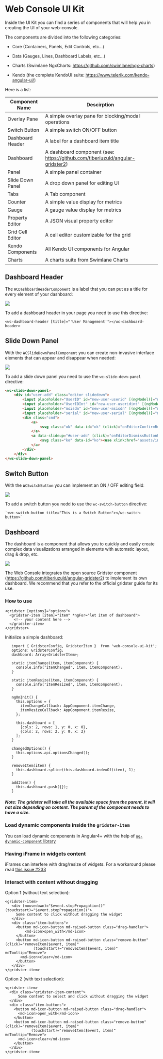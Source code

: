 # 

# Web Console UI Kit



Inside the UI Kit you can find a series of components that will help you in creating the UI of your web-console.

The components are divided into the following categories:

- Core (Containers, Panels, Edit Controls, etc...)

- Data (Gauges, Lines, Dashboard Labels, etc...)

- Charts (Swimlane NgxCharts: https://github.com/swimlane/ngx-charts)

- Kendo (the complete KendoUI suite: https://www.telerik.com/kendo-angular-ui/)


Here is a list:

| Component Name   | Descirption                                                  |
| ---------------- | ------------------------------------------------------------ |
| Overlay Pane     | A simple overlay pane for blocking/modal operations          |
| Switch Button    | A simple switch ON/OFF button                                |
| Dashboard Header | A label for a dashboard item title                           |
| Dashboard        | A dashboard component (see: https://github.com/tiberiuzuld/angular-gridster2) |
| Panel            | A simple panel container                                     |
| Slide Down Panel | A drop down panel for editing UI                             |
| Tabs             | A Tab component                                              |
| Counter          | A simple value display for metrics                           |
| Gauge            | A gauge value display for metrics                            |
| Property Editor  | A JSON visual property editor                                |
| Grid Cell Editor | A cell editor customizable for the grid                      |
| Kendo Components | All Kendo UI components for Angular                          |
| Charts           | A charts suite from Swimlane Charts                          |



## Dashboard Header

The `WCDashboardHeaderComponent` is a label that you can put as a title for every element of your dashboard:

![](./images/dashboard-header2.png)



To add a dashboard header in your page you need to use this directive:

`<wc-dashboard-header [title]="'User Management'"></wc-dashboard-header>` 



## Slide Down Panel

With the `WCSlideDownPanelComponent` you can create non-invasive interface elements that can appear and disappear when needed:

![](./images/slide-down-panel.gif)



To add a slide down panel you need to use the `wc-slide-down-panel` directive:

```html
<wc-slide-down-panel>
    <div id="user-add" class="editor slidedown">
        <input placeholder="UserID" id="new-user-userid" [(ngModel)]="newUserModel.userId">
        <input placeholder="UserIDInt" id="new-user-useridint" [(ngModel)]="newUserModel.userIdInt">
        <input placeholder="msisdn" id="new-user-msisdn" [(ngModel)]="newUserModel.msisdn">
        <input placeholder="serial" id="new-user-serial" [(ngModel)]="newUserModel.serial">
        <div class="cmd">
            <a>
                <svg class="ok" data-id="ok" (click)="onEditorConfirmButtonPressed()"><use xlink:href="assets/img/icons.svg#ico-ok"></use></svg> 
            </a>
            <a data-slideup="#user-add" (click)="onEditorDismissButtonPressed()">
                <svg class="ko" data-id="ko"><use xlink:href="assets/img/icons.svg#ico-ko"></use></svg>
            </a>
        </div>
    </div>
</wc-slide-down-panel>
```



## Switch Button

With the `WCSwitchButton` you can implement an ON / OFF editing field:

![](./images/switch-button.gif)

To add a switch button you nedd to use the `wc-switch-button` directive:

    `<wc-switch-button title="This is a Switch Button"></wc-switch-button>`



## Dashboard

The dashboard is a component that allows you to quickly and easily create complex data visualizations arranged in elements with automatic layout, drag & drop, etc.

![](./images/dashboard.gif)



The Web Console integrates the open source Gridster component (https://github.com/tiberiuzuld/angular-gridster2) to implement its own dashboard. 
We recommend that you refer to the official gridster guide for its use.

### How to use

```
<gridster [options]="options">
  <gridster-item [item]="item" *ngFor="let item of dashboard">
    <!-- your content here -->
  </gridster-item>
</gridster>
```

Initialize a simple dashboard:

```
   import { GridsterConfig, GridsterItem }  from 'web-console-ui-kit';
   options: GridsterConfig;
   dashboard: Array<GridsterItem>;

   static itemChange(item, itemComponent) {
     console.info('itemChanged', item, itemComponent);
   }
 
   static itemResize(item, itemComponent) {
     console.info('itemResized', item, itemComponent);
   }
 
   ngOnInit() {
     this.options = {
       itemChangeCallback: AppComponent.itemChange,
       itemResizeCallback: AppComponent.itemResize,
     };
 
     this.dashboard = [
       {cols: 2, rows: 1, y: 0, x: 0},
       {cols: 2, rows: 2, y: 0, x: 2}
     ];
   }
 
   changedOptions() {
     this.options.api.optionsChanged();
   }
 
   removeItem(item) {
     this.dashboard.splice(this.dashboard.indexOf(item), 1);
   }
 
   addItem() {
     this.dashboard.push({});
   }
```

##### Note: The gridster will take all the available space from the parent. It will not size depending on content. The parent of the component needs to have a size.

### Load dynamic components inside the `gridster-item`

You can load dynamic components in Angular4+ with the help of [`ng-dynamic-component` library](https://www.npmjs.com/package/ng-dynamic-component)

### Having iFrame in widgets content

iFrames can interfere with drag/resize of widgets. For a workaround please read [this issue #233](https://github.com/tiberiuzuld/angular-gridster2/issues/233)

### Interact with content without dragging

Option 1 (without text selection):

```
<gridster-item>
   <div (mousedown)="$event.stopPropagation()" (touchstart)="$event.stopPropagation()">
     Some content to click without dragging the widget
   </div>
   <div class="item-buttons">
     <button md-icon-button md-raised-button class="drag-handler">
         <md-icon>open_with</md-icon>
     </button>
     <button md-icon-button md-raised-button class="remove-button" (click)="removeItem($event, item)"
             (touchstart)="removeItem($event, item)" mdTooltip="Remove">
       <md-icon>clear</md-icon>
     </button>
   </div>
</gridster-item>
```

Option 2 (with text selection):

```
<gridster-item>
  <div class="gridster-item-content">
      Some content to select and click without dragging the widget
  </div>
  <div class="item-buttons">
    <button md-icon-button md-raised-button class="drag-handler">
      <md-icon>open_with</md-icon>
    </button>
    <button md-icon-button md-raised-button class="remove-button" (click)="removeItem($event, item)"
            (touchstart)="removeItem($event, item)" mdTooltip="Remove">
      <md-icon>clear</md-icon>
    </button>
  </div>
</gridster-item>
```

### 

